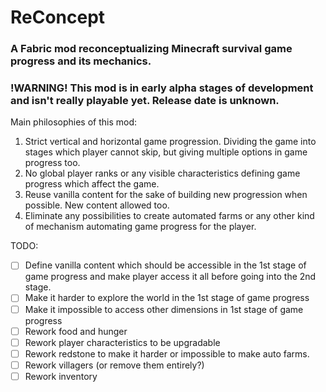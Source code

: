 # ReConcept
### A Fabric mod reconceptualizing Minecraft survival game progress and its mechanics.
### !WARNING! This mod is in early alpha stages of development and isn't really playable yet. Release date is unknown.

Main philosophies of this mod:
1. Strict vertical and horizontal game progression. Dividing the game into stages which player cannot skip, but giving multiple options in game progress too.
2. No global player ranks or any visible characteristics defining game progress which affect the game.
3. Reuse vanilla content for the sake of building new progression when possible. New content allowed too.
4. Eliminate any possibilities to create automated farms or any other kind of mechanism automating game progress for the player.

TODO:
- [ ] Define vanilla content which should be accessible in the 1st stage of game progress and make player access it all before going into the 2nd stage.
- [ ] Make it harder to explore the world in the 1st stage of game progress
- [ ] Make it impossible to access other dimensions in 1st stage of game progress
- [ ] Rework food and hunger
- [ ] Rework player characteristics to be upgradable
- [ ] Rework redstone to make it harder or impossible to make auto farms.
- [ ] Rework villagers (or remove them entirely?)
- [ ] Rework inventory
